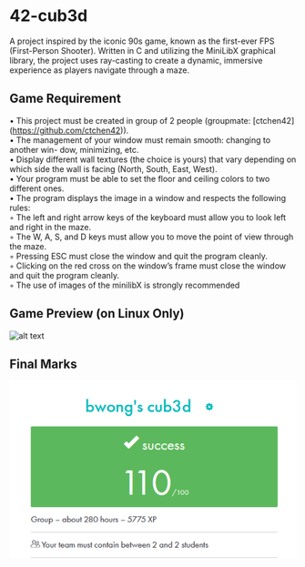 # 42-cub3d

A project inspired by the iconic 90s game, known as the first-ever FPS (First-Person Shooter). Written in C and utilizing the MiniLibX graphical library, the project uses ray-casting to create a dynamic, immersive experience as players navigate through a maze.

## Game Requirement

• This project must be created in group of 2 people (groupmate: [ctchen42] (https://github.com/ctchen42)). \
• The management of your window must remain smooth: changing to another win-
dow, minimizing, etc.\
• Display different wall textures (the choice is yours) that vary depending on which
side the wall is facing (North, South, East, West).\
• Your program must be able to set the floor and ceiling colors to two different ones.\
• The program displays the image in a window and respects the following rules:\
 ◦ The left and right arrow keys of the keyboard must allow you to look left and right in the maze.\
 ◦ The W, A, S, and D keys must allow you to move the point of view through the maze. \
 ◦ Pressing ESC must close the window and quit the program cleanly.\
 ◦ Clicking on the red cross on the window’s frame must close the window and quit the program cleanly.\
 ◦ The use of images of the minilibX is strongly recommended

## Game Preview (on Linux Only)

![alt text](cub3d.gif)

## Final Marks

![alt text](cub3d.png)
